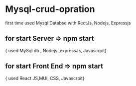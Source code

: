 # Mysql-crud-opration
first time used Mysql Databse with RectJs, Nodejs, Expressjs

## for start Server => npm start
{ used MySql db , Nodejs ,expressJs, Javascrpit}

## for start Front End => npm start
{ used React JS,MUI, CSS, Javascrpit}
